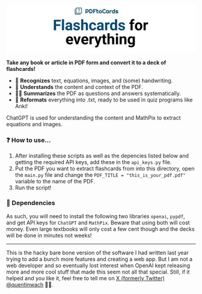 ![PDFtoCards](header_image.jpg)

**Take any book or article in PDF form and convert it to a deck of flashcards!**

* 👀 **Recognizes** text, equations, images, and (some) handwriting.
* 🧠 **Understands** the content and context of the PDF.
* ✍🏻 **Summarizes** the PDF as questions and answers systematically.
* 📕 **Reformats** everything into .txt, ready to be used in quiz programs like Anki!

ChatGPT is used for understanding the content and MathPix to extract equations and images.

### ❓ How to use...
1. After installing these scripts as well as the depencies listed below and getting the required API keys, add these in the ``api_keys.py`` file.
2. Put the PDF you want to extract flashcards from into this directory, open the ``main.py`` file and change the ``PDF_TITLE = "this_is_your_pdf.pdf"`` variable to the name of the PDF.
3. Run the script!

### 📂 Dependencies
As such, you will need to install the following two libraries ``openai``, ``pypdf``, and get API keys for ``ChatGPT``  and ``MathPix``. Beware that using both will cost money. Even large textbooks will only cost a few cent though and the decks will be done in minutes not weeks!

---
This is the hacky bare bone version of the software I had written last year trying to add a bunch more features and creating a web app. But I am not a web developer and so eventually lost interest when OpenAI kept releasing more and more cool stuff that made this seem not all that special. Still, if it helped and you like it, feel free to tell me on [X (formerly Twitter) @quentinwach](https://twitter.com/QuentinWach) 👋🏻.